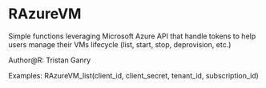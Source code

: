 # RAzureVM
Simple functions leveraging Microsoft Azure API that handle tokens to help users manage their VMs lifecycle (list, start, stop, deprovision, etc.)

Author@R: Tristan Ganry 

Examples: RAzureVM_list(client_id, client_secret, tenant_id, subscription_id)
